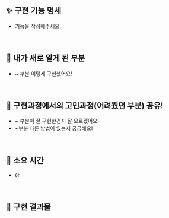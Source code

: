 <!-- PR의 제목은 "[ n주차 과제 ] 과제명" 으로 작성해주시면 되겠습니다 -->

## ✨ 구현 기능 명세

- 기능을 작성해주세요.

<br />

##  📌 내가 새로 알게 된 부분
<!-- 새롭게 알게 된 부분 가볍게 기록하기 (기록하면서 개발하기!) -->
- ~ 부분 이렇게 구현했어요!

<br />

## 💎 구현과정에서의 고민과정(어려웠던 부분) 공유!
- ~ 부분이 잘 구현한건지 잘 모르겠어요!
- ~부분 다른 방법이 있는지 궁금해요!

<br />

## 🥺 소요 시간
- `6h`

<br />

## 🌈 구현 결과물

<!-- 스크린샷, gif, 배포링크 등 자유롭게 작성하되 애니메이션이나 동적UI 확인이 필요한 경우에는 스크린샷은 인정하지 않습니다. -->
